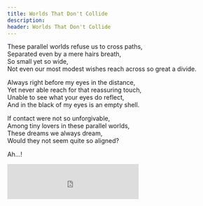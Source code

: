 ```yaml
---
title: Worlds That Don't Collide
description: 
header: Worlds That Don't Collide
---
```

These parallel worlds refuse us to cross paths,  
Separated even by a mere hairs breath,  
So small yet so wide,  
Not even our most modest wishes reach across so great a divide.    

Always right before my eyes in the distance,  
Yet never able reach for that reassuring touch,  
Unable to see what your eyes do reflect,  
And in the black of my eyes is an empty shell.

If contact were not so unforgivable,   
Among tiny lovers in these parallel worlds,  
These dreams we always dream,  
Would they not seem quite so aligned?  

Ah...!  

<iframe src="https://embed.spotify.com/?uri=spotify:track:1IBk5PttmnPcGnysEwtiXi" width="300" height="80" frameborder="0" allowtransparency="true"></iframe>